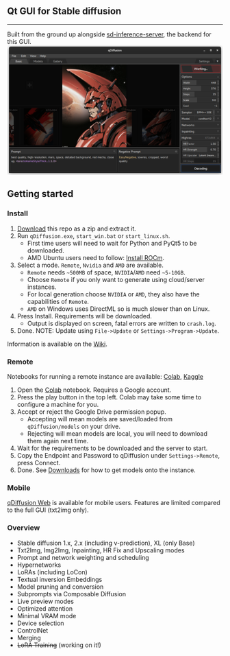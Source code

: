 ## Qt GUI for Stable diffusion
--------
Built from the ground up alongside [sd-inference-server](https://github.com/arenasys/sd-inference-server), the backend for this GUI.
![example](https://github.com/arenasys/qDiffusion/raw/master/screenshot.png)
## Getting started
### Install
1. [Download](https://github.com/arenasys/qDiffusion/archive/refs/heads/master.zip) this repo as a zip and extract it.
2. Run `qDiffusion.exe`, `start_win.bat` or `start_linux.sh`.
	- First time users will need to wait for Python and PyQt5 to be downloaded.
	- AMD Ubuntu users need to follow: [Install ROCm](https://github.com/arenasys/qDiffusion/wiki/Install#ubuntu-22).
3. Select a mode. `Remote`, `Nvidia` and `AMD` are available.
	- `Remote` needs `~500MB` of space, `NVIDIA`/`AMD` need `~5-10GB`.
	- Choose `Remote` if you only want to generate using cloud/server instances.
	- For local generation choose `NVIDIA` or `AMD`, they also have the capabilities of `Remote`.
	- `AMD` on Windows uses DirectML so is much slower than on Linux.
4. Press Install. Requirements will be downloaded.
	- Output is displayed on screen, fatal errors are written to `crash.log`.
5. Done. NOTE: Update using `File->Update` or `Settings->Program->Update`.

Information is available on the [Wiki](https://github.com/arenasys/qDiffusion/wiki/Guide).

### Remote
Notebooks for running a remote instance are available: [Colab](https://colab.research.google.com/github/arenasys/qDiffusion/blob/master/remote_colab.ipynb), [Kaggle](https://www.kaggle.com/code/arenasys/qdiffusion)
1. Open the [Colab](https://colab.research.google.com/github/arenasys/qDiffusion/blob/master/remote_colab.ipynb) notebook. Requires a Google account.
2. Press the play button in the top left. Colab may take some time to configure a machine for you.
3. Accept or reject the Google Drive permission popup.
	- Accepting will mean models are saved/loaded from `qDiffusion/models` on your drive.
	- Rejecting will mean models are local, you will need to download them again next time.
4. Wait for the requirements to be downloaded and the server to start.
5. Copy the Endpoint and Password to qDiffusion under `Settings->Remote`, press Connect.
6. Done. See [Downloads](https://github.com/arenasys/qDiffusion/wiki/Guide#downloading) for how to get models onto the instance.

### Mobile
[qDiffusion Web](https://github.com/arenasys/arenasys.github.io) is available for mobile users. Features are limited compared to the full GUI (txt2img only).

### Overview
- Stable diffusion 1.x, 2.x (including v-prediction), XL (only Base)
- Txt2Img, Img2Img, Inpainting, HR Fix and Upscaling modes
- Prompt and network weighting and scheduling
- Hypernetworks
- LoRAs (including LoCon)
- Textual inversion Embeddings
- Model pruning and conversion
- Subprompts via Composable Diffusion
- Live preview modes
- Optimized attention
- Minimal VRAM mode
- Device selection
- ControlNet
- Merging
- ~~LoRA Training~~ (working on it!)
